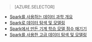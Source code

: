 > [AZURE.SELECTOR]
- [Spark를 사용하는 데이터 과학 개요](../articles/machine-learning-data-science-spark-overview.md)
- [Spark로 데이터 탐색 및 모델링](../articles/machine-learning/machine-learning-data-science-spark-data-exploration-modeling.md)
- [Spark에서 만든 기계 학습 모델 점수 매기기](../articles/machine-learning/machine-learning-data-science-spark-model-consumption.md)
- [Spark를 사용한 고급 데이터 탐색 및 모델링](../articles/machine-learning/machine-learning-data-science-spark-advanced-data-exploration-modeling.md)

<!---HONumber=AcomDC_0427_2016-->